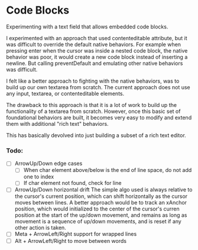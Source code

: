 # Code Blocks

Experimenting with a text field that allows embedded code blocks.

I experimented with an approach that used contenteditable attribute, but it was difficult to override the default native behaviors. For example when pressing enter when the cursor was inside a nested code block, the native behavior was poor, it would create a new code block instead of inserting a newline. But calling preventDefault and emulating other native behaviors was difficult.

I felt like a better approach to fighting with the native behaviors, was to build up our own textarea from scratch. The current approach does not use any input, textarea, or contenteditable elements.

The drawback to this approach is that it is a lot of work to build up the functionality of a textarea from scratch. However, once this basic set of foundational behaviors are built, it becomes very easy to modify and extend them with additional "rich text" behaviors.

This has basically devolved into just building a subset of a rich text editor.

### Todo:

- [ ] ArrowUp/Down edge cases
  + [ ] When char element above/below is the end of line space, do not add one to index
  + [ ] If char element not found, check for line
- [ ] ArrowUp/Down horizontal drift
      The simple algo used is always relative to the cursor's current position, which can shift horizontally as the cursor moves between lines. A better approach would be to track an xAnchor position, which would initialized to the center of the cursor's curren position at the start of the up/down movement, and remains as long as movement is a sequence of up/down movements, and is reset if any other action is taken.
- [ ] Meta + ArrowLeft/Right support for wrapped lines
- [ ] Alt + ArrowLeft/Right to move between words
